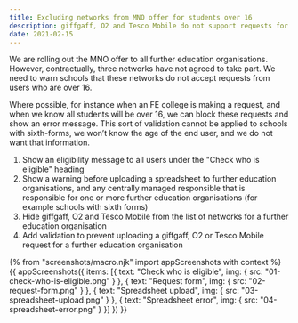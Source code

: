 ```yaml
---
title: Excluding networks from MNO offer for students over 16
description: giffgaff, O2 and Tesco Mobile do not support requests for these students
date: 2021-02-15
---
```


We are rolling out the MNO offer to all further education organisations. However, contractually, three networks have not agreed to take part. We need to warn schools that these networks do not accept requests from users who are over 16.

Where possible, for instance when an FE college is making a request, and when we know all students will be over 16, we can block these requests and show an error message. This sort of validation cannot be applied to schools with sixth-forms, we won’t know the age of the end user, and we do not want that information.

1. Show an eligibility message to all users under the "Check who is eligible" heading
2. Show a warning before uploading a spreadsheet to further education organisations, and any centrally managed responsible that is responsible for one or more further education organisations (for example schools with sixth forms)
3. Hide giffgaff, O2 and Tesco Mobile from the list of networks for a further education organisation
4. Add validation to prevent uploading a giffgaff, O2 or Tesco Mobile request for a further education organisation

{% from "screenshots/macro.njk" import appScreenshots with context %}
{{ appScreenshots({
  items: [{
      text: "Check who is eligible",
      img: { src: "01-check-who-is-eligible.png" }
    }, {
      text: "Request form",
      img: { src: "02-request-form.png" }
    }, {
      text: "Spreadsheet upload",
      img: { src: "03-spreadsheet-upload.png" }
    }, {
      text: "Spreadsheet error",
      img: { src: "04-spreadsheet-error.png" }
    }]
}) }}
